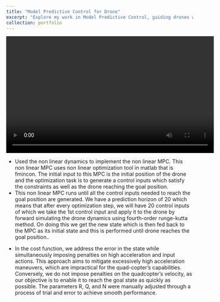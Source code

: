 ```yaml
---
title: "Model Predictive Control for Drone"
excerpt: "Explore my work in Model Predictive Control, guiding drones with advanced path following and obstacle avoidance capabilities<br/><img src='/images/drone_frame.png'>"
collection: portfolio
---
```

<!-- <video width="560" height="315" controls>
  <source src="/images/drone_vid.mp4" type="video/mp4">
</video> -->
<center>
  <video width="560" height="315" controls>
    <source src="/images/drone_vid.mp4" type="video/mp4">
  </video>
</center>

* Used the non linear dynamics to implement the non linear MPC. This non linear MPC uses non linear optimization tool in matlab that is fmincon. The initial input to this MPC is the initial position of the drone and the optimization task is to generate a control inputs which satisfy the constraints as well as the drone reaching the goal position.
* This non linear MPC runs until all the control inputs needed to reach the goal position are generated. We have a prediction horizon of 20 which means that after every optimization step, we will have 20 control inputs of which we take the 1st control input and apply it to the drone by forward simulating the drone dynamics using fourth-order runge-kutta method. On doing this we get the new state which is then fed back to the MPC as its initial state and this is performed until drone reaches the 
goal position.. 


<!-- <center>
  ![Trajectory of Drone](/images/obstacle_avoidance_traj.png)
</center> -->
<!-- <center>
    ![Trajectory of Drone](/images/obstacle_avoidance_traj.png)
</center> -->

<!-- <img src="/images/obstacle_avoidance_traj.png" alt="Trajectory of Drone" style="display: block; margin: 0 auto;"> -->


* In the cost function, we address the error in the state while simultaneously imposing penalties on high acceleration and input actions. This approach aims to mitigate excessively high acceleration maneuvers, which are impractical for the quad-copter’s capabilities. Conversely, we do not impose penalties on the quadcopter’s velocity, as our objective is to enable it to reach the goal state as quickly as possible. The parameters R, Q, and N were manually adjusted through a process of trial and error to achieve smooth performance.
